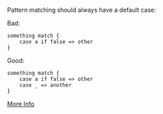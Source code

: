 Pattern matching should always have a default case:

 Bad:

    something match {
        case a if false => other
    }

 Good:

    something match {
        case a if false => other
        case _ => another
    }
    
 [More Info](http://www.scala-lang.org/files/archive/spec/2.11/08-pattern-matching.html)